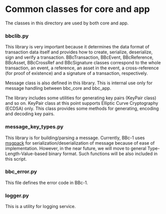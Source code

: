 Common classes for core and app
===================================
The classes in this directory are used by both core and app.

### bbclib.py
This library is very important because it determines the data format of transaction data itself and provides how to create, serialize, deserialize, sign and verify a transaction. BBcTransaction, BBcEvent, BBcReference, BBcAsset, BBcCrossRef and BBcSignature classes correspond to the whole transaction, an event, a reference, an asset in the event, a cross-reference (for proof of existence) and a signature of a transaction, respectively.

Message class is also defined in this library. This is internal use only for message handling between bbc_core and bbc_app.

The library includes some utilities for generating key pairs (KeyPair class) and so on. KeyPair class at this point supports Elliptic Curve Cryptography (ECDSA) only. This class provides some methods for generating, encoding and decoding key pairs.

### message_key_types.py
This library is for building/parsing a message. Currently, BBc-1 uses [msgpack](https://msgpack.org) for serialization/deserialization of message because of ease of implementation. However, in the near future, we will move to general Type-Length-Value-based binary format. Such functions will be also included in this script.

### bbc_error.py
This file defines the error code in BBc-1.

### logger.py
This is a utility for logging service.

